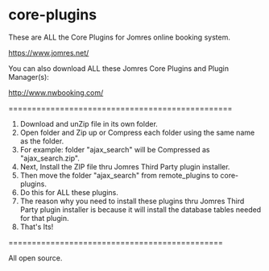 # core-plugins

These are ALL the Core Plugins for Jomres online booking system.

https://www.jomres.net/

You can also download ALL these Jomres Core Plugins and Plugin Manager(s):

http://www.nwbooking.com/

================================================

1. Download and unZip file in its own folder.
2. Open folder and Zip up or Compress each folder using the same name as the folder.
3. For example: folder "ajax_search" will be Compressed as "ajax_search.zip".
4. Next, Install the ZIP file thru Jomres Third Party plugin installer.
5. Then move the folder "ajax_search" from remote_plugins to core-plugins.
6. Do this for ALL these plugins.
7. The reason why you need to install these plugins thru Jomres Third Party plugin installer is because it will install the database tables needed for that plugin.
8. That's Its!

==============================================

All open source.
